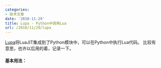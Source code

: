 ```yaml
---
categories:
- 技术文章
date: '2010-11-29'
title: Lupa - Python中调用Lua
url: /2010/11/29/lupa
---
```


  
[Lupa](http://pypi.python.org/pypi/lupa/0.18)将LuaJIT集成到了Python模块中，可以在Python中执行Lua代码。 比较有意思，也许以后用的着，记录一下。

#### 基本用法：
<div class="cnblogs_code"><div><!--

Code highlighting produced by Actipro CodeHighlighter (freeware)
http://www.CodeHighlighter.com/

--><span style="color: #000000;">&gt;&gt;&gt;</span><span style="color: #000000;">&nbsp;</span><span style="color: #0000ff;">import</span><span style="color: #000000;">&nbsp;lupa
</span><span style="color: #000000;">&gt;&gt;&gt;</span><span style="color: #000000;">&nbsp;</span><span style="color: #0000ff;">from</span><span style="color: #000000;">&nbsp;lupa&nbsp;</span><span style="color: #0000ff;">import</span><span style="color: #000000;">&nbsp;LuaRuntime
</span><span style="color: #000000;">&gt;&gt;&gt;</span><span style="color: #000000;">&nbsp;lua&nbsp;</span><span style="color: #000000;">=</span><span style="color: #000000;">&nbsp;LuaRuntime()

</span><span style="color: #000000;">&gt;&gt;&gt;</span><span style="color: #000000;">&nbsp;lua.eval(</span><span style="color: #800000;">'</span><span style="color: #800000;">1+1</span><span style="color: #800000;">'</span><span style="color: #000000;">)
</span><span style="color: #000000;">2</span><span style="color: #000000;">

</span><span style="color: #000000;">&gt;&gt;&gt;</span><span style="color: #000000;">&nbsp;lua_func&nbsp;</span><span style="color: #000000;">=</span><span style="color: #000000;">&nbsp;lua.eval(</span><span style="color: #800000;">'</span><span style="color: #800000;">function(f,&nbsp;n)&nbsp;return&nbsp;f(n)&nbsp;end</span><span style="color: #800000;">'</span><span style="color: #000000;">)

</span><span style="color: #000000;">&gt;&gt;&gt;</span><span style="color: #000000;">&nbsp;</span><span style="color: #0000ff;">def</span><span style="color: #000000;">&nbsp;py_add1(n):&nbsp;</span><span style="color: #0000ff;">return</span><span style="color: #000000;">&nbsp;n</span><span style="color: #000000;">+</span><span style="color: #000000;">1</span><span style="color: #000000;">
</span><span style="color: #000000;">&gt;&gt;&gt;</span><span style="color: #000000;">&nbsp;lua_func(py_add1,&nbsp;</span><span style="color: #000000;">2</span><span style="color: #000000;">)
</span><span style="color: #000000;">3</span><span style="color: #000000;">

</span><span style="color: #000000;">&gt;&gt;&gt;</span><span style="color: #000000;">&nbsp;lua.eval(</span><span style="color: #800000;">'</span><span style="color: #800000;">python.eval("&nbsp;2&nbsp;**&nbsp;2&nbsp;")</span><span style="color: #800000;">'</span><span style="color: #000000;">)&nbsp;</span><span style="color: #000000;">==</span><span style="color: #000000;">&nbsp;</span><span style="color: #000000;">4</span><span style="color: #000000;">
True
</span><span style="color: #000000;">&gt;&gt;&gt;</span><span style="color: #000000;">&nbsp;lua.eval(</span><span style="color: #800000;">'</span><span style="color: #800000;">python.builtins.str(4)</span><span style="color: #800000;">'</span><span style="color: #000000;">)&nbsp;</span><span style="color: #000000;">==</span><span style="color: #000000;">&nbsp;</span><span style="color: #800000;">'</span><span style="color: #800000;">4</span><span style="color: #800000;">'</span><span style="color: #000000;">
True
</span></div></div>

#### Lua中的Python对象&nbsp;
<div class="cnblogs_code"><div><!--

Code highlighting produced by Actipro CodeHighlighter (freeware)
http://www.CodeHighlighter.com/

--><span style="color: #000000;">&gt;&gt;&gt;</span><span style="color: #000000;">&nbsp;lua_func&nbsp;</span><span style="color: #000000;">=</span><span style="color: #000000;">&nbsp;lua.eval(</span><span style="color: #800000;">'</span><span style="color: #800000;">function(obj)&nbsp;return&nbsp;obj["get"]&nbsp;end</span><span style="color: #800000;">'</span><span style="color: #000000;">)
</span><span style="color: #000000;">&gt;&gt;&gt;</span><span style="color: #000000;">&nbsp;d&nbsp;</span><span style="color: #000000;">=</span><span style="color: #000000;">&nbsp;{</span><span style="color: #800000;">'</span><span style="color: #800000;">get</span><span style="color: #800000;">'</span><span style="color: #000000;">&nbsp;:&nbsp;</span><span style="color: #800000;">'</span><span style="color: #800000;">got</span><span style="color: #800000;">'</span><span style="color: #000000;">}

</span><span style="color: #000000;">&gt;&gt;&gt;</span><span style="color: #000000;">&nbsp;value&nbsp;</span><span style="color: #000000;">=</span><span style="color: #000000;">&nbsp;lua_func(d)
</span><span style="color: #000000;">&gt;&gt;&gt;</span><span style="color: #000000;">&nbsp;value&nbsp;</span><span style="color: #000000;">==</span><span style="color: #000000;">&nbsp;</span><span style="color: #800000;">'</span><span style="color: #800000;">got</span><span style="color: #800000;">'</span><span style="color: #000000;">
True

</span><span style="color: #000000;">&gt;&gt;&gt;</span><span style="color: #000000;">&nbsp;dict_get&nbsp;</span><span style="color: #000000;">=</span><span style="color: #000000;">&nbsp;lua_func(&nbsp;lupa.as_attrgetter(d)&nbsp;)
</span><span style="color: #000000;">&gt;&gt;&gt;</span><span style="color: #000000;">&nbsp;dict_get(</span><span style="color: #800000;">'</span><span style="color: #800000;">get</span><span style="color: #800000;">'</span><span style="color: #000000;">)&nbsp;</span><span style="color: #000000;">==</span><span style="color: #000000;">&nbsp;</span><span style="color: #800000;">'</span><span style="color: #800000;">got</span><span style="color: #800000;">'</span><span style="color: #000000;">
True

</span><span style="color: #000000;">&gt;&gt;&gt;</span><span style="color: #000000;">&nbsp;lua_func&nbsp;</span><span style="color: #000000;">=</span><span style="color: #000000;">&nbsp;lua.eval(
...&nbsp;&nbsp;&nbsp;&nbsp;&nbsp;</span><span style="color: #800000;">'</span><span style="color: #800000;">function(obj)&nbsp;return&nbsp;python.as_attrgetter(obj)["get"]&nbsp;end</span><span style="color: #800000;">'</span><span style="color: #000000;">)
</span><span style="color: #000000;">&gt;&gt;&gt;</span><span style="color: #000000;">&nbsp;dict_get&nbsp;</span><span style="color: #000000;">=</span><span style="color: #000000;">&nbsp;lua_func(d)
</span><span style="color: #000000;">&gt;&gt;&gt;</span><span style="color: #000000;">&nbsp;dict_get(</span><span style="color: #800000;">'</span><span style="color: #800000;">get</span><span style="color: #800000;">'</span><span style="color: #000000;">)&nbsp;</span><span style="color: #000000;">==</span><span style="color: #000000;">&nbsp;</span><span style="color: #800000;">'</span><span style="color: #800000;">got</span><span style="color: #800000;">'</span><span style="color: #000000;">
True
</span></div></div>

#### Lua中的迭代循环： 

<div class="cnblogs_code"><div><!--

Code highlighting produced by Actipro CodeHighlighter (freeware)
http://www.CodeHighlighter.com/

--><span style="color: #000000;">&gt;&gt;&gt;</span><span style="color: #000000;">&nbsp;lua_copy&nbsp;</span><span style="color: #000000;">=</span><span style="color: #000000;">&nbsp;lua.eval(</span><span style="color: #800000;">'''</span><span style="color: #800000;">
...&nbsp;&nbsp;&nbsp;&nbsp;&nbsp;function(L)
...&nbsp;&nbsp;&nbsp;&nbsp;&nbsp;&nbsp;&nbsp;&nbsp;&nbsp;local&nbsp;t,&nbsp;i&nbsp;=&nbsp;{},&nbsp;1
...&nbsp;&nbsp;&nbsp;&nbsp;&nbsp;&nbsp;&nbsp;&nbsp;&nbsp;for&nbsp;item&nbsp;in&nbsp;python.iter(L)&nbsp;do
...&nbsp;&nbsp;&nbsp;&nbsp;&nbsp;&nbsp;&nbsp;&nbsp;&nbsp;&nbsp;&nbsp;&nbsp;&nbsp;t[i]&nbsp;=&nbsp;item
...&nbsp;&nbsp;&nbsp;&nbsp;&nbsp;&nbsp;&nbsp;&nbsp;&nbsp;&nbsp;&nbsp;&nbsp;&nbsp;i&nbsp;=&nbsp;i&nbsp;+&nbsp;1
...&nbsp;&nbsp;&nbsp;&nbsp;&nbsp;&nbsp;&nbsp;&nbsp;&nbsp;end
...&nbsp;&nbsp;&nbsp;&nbsp;&nbsp;&nbsp;&nbsp;&nbsp;&nbsp;return&nbsp;t
...&nbsp;&nbsp;&nbsp;&nbsp;&nbsp;end
...&nbsp;</span><span style="color: #800000;">'''</span><span style="color: #000000;">)

</span><span style="color: #000000;">&gt;&gt;&gt;</span><span style="color: #000000;">&nbsp;table&nbsp;</span><span style="color: #000000;">=</span><span style="color: #000000;">&nbsp;lua_copy([</span><span style="color: #000000;">1</span><span style="color: #000000;">,</span><span style="color: #000000;">2</span><span style="color: #000000;">,</span><span style="color: #000000;">3</span><span style="color: #000000;">,</span><span style="color: #000000;">4</span><span style="color: #000000;">])
</span><span style="color: #000000;">&gt;&gt;&gt;</span><span style="color: #000000;">&nbsp;len(table)
</span><span style="color: #000000;">4</span><span style="color: #000000;">
</span><span style="color: #000000;">&gt;&gt;&gt;</span><span style="color: #000000;">&nbsp;table[</span><span style="color: #000000;">1</span><span style="color: #000000;">]&nbsp;&nbsp;&nbsp;</span><span style="color: #008000;">#</span><span style="color: #008000;">&nbsp;Lua&nbsp;indexing</span><span style="color: #008000;">
</span><span style="color: #000000;">1</span><span style="color: #000000;">
</span></div></div>

#### Lua中的Table： 

<div class="cnblogs_code"><div><!--

Code highlighting produced by Actipro CodeHighlighter (freeware)
http://www.CodeHighlighter.com/

--><span style="color: #000000;">&gt;&gt;&gt;</span><span style="color: #000000;">&nbsp;table&nbsp;</span><span style="color: #000000;">=</span><span style="color: #000000;">&nbsp;lua.eval(</span><span style="color: #800000;">'</span><span style="color: #800000;">{10,20,30,40}</span><span style="color: #800000;">'</span><span style="color: #000000;">)
</span><span style="color: #000000;">&gt;&gt;&gt;</span><span style="color: #000000;">&nbsp;table[</span><span style="color: #000000;">1</span><span style="color: #000000;">]
</span><span style="color: #000000;">10</span><span style="color: #000000;">
</span><span style="color: #000000;">&gt;&gt;&gt;</span><span style="color: #000000;">&nbsp;table[</span><span style="color: #000000;">4</span><span style="color: #000000;">]
</span><span style="color: #000000;">40</span><span style="color: #000000;">
</span><span style="color: #000000;">&gt;&gt;&gt;</span><span style="color: #000000;">&nbsp;list(table)  
[</span><span style="color: #000000;">1</span><span style="color: #000000;">,&nbsp;</span><span style="color: #000000;">2</span><span style="color: #000000;">,&nbsp;</span><span style="color: #000000;">3</span><span style="color: #000000;">,&nbsp;</span><span style="color: #000000;">4</span><span style="color: #000000;">]
</span><span style="color: #000000;">&gt;&gt;&gt;</span><span style="color: #000000;">&nbsp;list(table.values())  
[</span><span style="color: #000000;">10</span><span style="color: #000000;">,&nbsp;</span><span style="color: #000000;">20</span><span style="color: #000000;">,&nbsp;</span><span style="color: #000000;">30</span><span style="color: #000000;">,&nbsp;</span><span style="color: #000000;">40</span><span style="color: #000000;">]
</span><span style="color: #000000;">&gt;&gt;&gt;</span><span style="color: #000000;">&nbsp;len(table)
</span><span style="color: #000000;">4</span><span style="color: #000000;">

</span><span style="color: #000000;">&gt;&gt;&gt;</span><span style="color: #000000;">&nbsp;mapping&nbsp;</span><span style="color: #000000;">=</span><span style="color: #000000;">&nbsp;lua.eval(</span><span style="color: #800000;">'</span><span style="color: #800000;">{&nbsp;[1]&nbsp;=&nbsp;-1&nbsp;}</span><span style="color: #800000;">'</span><span style="color: #000000;">)
</span><span style="color: #000000;">&gt;&gt;&gt;</span><span style="color: #000000;">&nbsp;list(mapping)  
[</span><span style="color: #000000;">1</span><span style="color: #000000;">]

</span><span style="color: #000000;">&gt;&gt;&gt;</span><span style="color: #000000;">&nbsp;mapping&nbsp;</span><span style="color: #000000;">=</span><span style="color: #000000;">&nbsp;lua.eval(</span><span style="color: #800000;">'</span><span style="color: #800000;">{&nbsp;[20]&nbsp;=&nbsp;-20;&nbsp;[3]&nbsp;=&nbsp;-3&nbsp;}</span><span style="color: #800000;">'</span><span style="color: #000000;">)
</span><span style="color: #000000;">&gt;&gt;&gt;</span><span style="color: #000000;">&nbsp;mapping[</span><span style="color: #000000;">20</span><span style="color: #000000;">]
</span><span style="color: #000000;">-</span><span style="color: #000000;">20</span><span style="color: #000000;">
</span><span style="color: #000000;">&gt;&gt;&gt;</span><span style="color: #000000;">&nbsp;mapping[</span><span style="color: #000000;">3</span><span style="color: #000000;">]
</span><span style="color: #000000;">-</span><span style="color: #000000;">3</span><span style="color: #000000;">
</span><span style="color: #000000;">&gt;&gt;&gt;</span><span style="color: #000000;">&nbsp;sorted(mapping.values())  
[</span><span style="color: #000000;">-</span><span style="color: #000000;">20</span><span style="color: #000000;">,&nbsp;</span><span style="color: #000000;">-</span><span style="color: #000000;">3</span><span style="color: #000000;">]
</span><span style="color: #000000;">&gt;&gt;&gt;</span><span style="color: #000000;">&nbsp;sorted(mapping.items())  
[(</span><span style="color: #000000;">3</span><span style="color: #000000;">,&nbsp;</span><span style="color: #000000;">-</span><span style="color: #000000;">3</span><span style="color: #000000;">),&nbsp;(</span><span style="color: #000000;">20</span><span style="color: #000000;">,&nbsp;</span><span style="color: #000000;">-</span><span style="color: #000000;">20</span><span style="color: #000000;">)]

</span><span style="color: #000000;">&gt;&gt;&gt;</span><span style="color: #000000;">&nbsp;mapping[</span><span style="color: #000000;">-</span><span style="color: #000000;">3</span><span style="color: #000000;">]&nbsp;</span><span style="color: #000000;">=</span><span style="color: #000000;">&nbsp;</span><span style="color: #000000;">3</span><span style="color: #000000;">&nbsp;&nbsp;&nbsp;&nbsp;&nbsp;</span><span style="color: #008000;">#</span><span style="color: #008000;">&nbsp;-3&nbsp;used&nbsp;as&nbsp;key,&nbsp;not&nbsp;index!</span><span style="color: #008000;">
</span><span style="color: #000000;">&gt;&gt;&gt;</span><span style="color: #000000;">&nbsp;mapping[</span><span style="color: #000000;">-</span><span style="color: #000000;">3</span><span style="color: #000000;">]
</span><span style="color: #000000;">3</span><span style="color: #000000;">
</span><span style="color: #000000;">&gt;&gt;&gt;</span><span style="color: #000000;">&nbsp;sorted(mapping)  
[</span><span style="color: #000000;">-</span><span style="color: #000000;">3</span><span style="color: #000000;">,&nbsp;</span><span style="color: #000000;">3</span><span style="color: #000000;">,&nbsp;</span><span style="color: #000000;">20</span><span style="color: #000000;">]
</span><span style="color: #000000;">&gt;&gt;&gt;</span><span style="color: #000000;">&nbsp;sorted(mapping.items())  
[(</span><span style="color: #000000;">-</span><span style="color: #000000;">3</span><span style="color: #000000;">,&nbsp;</span><span style="color: #000000;">3</span><span style="color: #000000;">),&nbsp;(</span><span style="color: #000000;">3</span><span style="color: #000000;">,&nbsp;</span><span style="color: #000000;">-</span><span style="color: #000000;">3</span><span style="color: #000000;">),&nbsp;(</span><span style="color: #000000;">20</span><span style="color: #000000;">,&nbsp;</span><span style="color: #000000;">-</span><span style="color: #000000;">20</span><span style="color: #000000;">)]
</span></div></div>

（等等&#8230;&#8230;）

&nbsp;

#### 参考：

1. [http://pypi.python.org/pypi/lupa/0.18](http://pypi.python.org/pypi/lupa/0.18)

 2. [http://androguard.blogspot.com/2010/11/lupa-lua-from-python.html](http://androguard.blogspot.com/2010/11/lupa-lua-from-python.html)

&nbsp;

&nbsp;